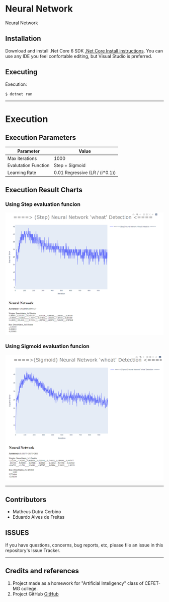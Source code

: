 # Neural Network
Neural Network

## Installation

Download and install .Net Core 6 SDK [.Net Core Install instructions](https://dotnet.microsoft.com/en-us/download).
You can use any IDE you feel confortable editing, but Visual Studio is preferred.

## Executing
Execution:
````bash
$ dotnet run
````

----

# Execution
## Execution Parameters
| Parameter            	| Value 	                     |
|----------------------	|-------	                     |
| Max iterations    	| 1000    	                     |
| Evalutation Function  | Step + Sigmoid                 |
| Learning Rate         | 0.01 Regressive (LR / (i*0.1)) |


## Execution Result Charts

### **Using Step evaluation funcion**
![Step](Images/Wheat_step_1000Iter.png)

### **Using Sigmoid evaluation funcion**
![Step](Images/Wheat_sigmoid_1000Iter.png)



----

## Contributors

- Matheus Dutra Cerbino
- Eduardo Alves de Freitas

## ISSUES

If you have questions, concerns, bug reports, etc, please file an issue in this repository's Issue Tracker.

----

## Credits and references

1. Project made as a homework for "Artificial Inteligency" class of CEFET-MG college.
2. Project GitHub [GitHub](https://github.com/Pinacolada8/NeuralNetwork)
